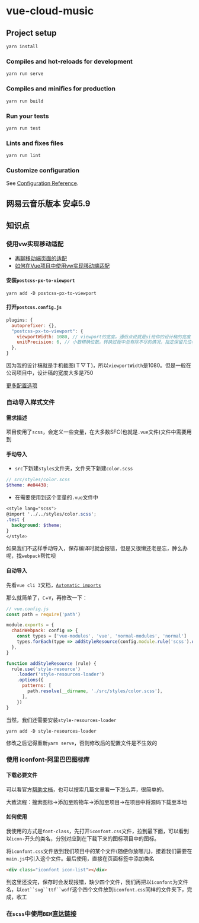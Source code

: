 # vue-cloud-music

## Project setup
```
yarn install
```

### Compiles and hot-reloads for development
```
yarn run serve
```

### Compiles and minifies for production
```
yarn run build
```

### Run your tests
```
yarn run test
```

### Lints and fixes files
```
yarn run lint
```

### Customize configuration
See [Configuration Reference](https://cli.vuejs.org/config/).

## 网易云音乐版本 安卓5.9

## 知识点

### 使用vw实现移动适配

- [再聊移动端页面的适配](https://www.w3cplus.com/css/vw-for-layout.html)
- [如何在Vue项目中使用vw实现移动端适配](https://www.w3cplus.com/mobile/vw-layout-in-vue.html)

#### 安装`postcss-px-to-viewport`
```shell
yarn add -D postcss-px-to-viewport
```

#### 打开`postcss.config.js`
```javascript
plugins: {
  autoprefixer: {},
  "postcss-px-to-viewport": {
    viewportWidth: 1080, // viewport的宽度。通俗点说就是ui给你的设计稿的宽度
    unitPrecision: 6, // 小数精确位数。转换过程中总有除不尽的情况，指定保留几位小数
  },
}
```
因为我的设计稿就是手机截图(Ｔ▽Ｔ)，所以`viewportWidth`是1080。但是一般在公司项目中，设计稿的宽度大多是750

[更多配置选项](https://github.com/evrone/postcss-px-to-viewport#usage)

### 自动导入样式文件

#### 需求描述

项目使用了`scss`，会定义一些变量，在大多数SFC(也就是`.vue`文件)文件中需要用到

#### 手动导入

- `src`下新建`styles`文件夹，文件夹下新建`color.scss`
```scss
// src/styles/color.scss
$theme: #e04438;
```

- 在需要使用到这个变量的`.vue`文件中
```scss
<style lang="scss">
@import '../../styles/color.scss';
.test {
  background: $theme;
}
</style>
```
如果我们不这样手动导入，保存编译时就会报错，但是又很懒还老是忘，肿么办呢，找`webpack`帮忙呗

#### 自动导入

先看`vue cli 3`文档，[`Automatic imports`](https://cli.vuejs.org/guide/css.html#automatic-imports)

那么就简单了，`C`+`V`，再修改一下：
```javascript
// vue.config.js
const path = require('path')

module.exports = {
  chainWebpack: config => {
    const types = ['vue-modules', 'vue', 'normal-modules', 'normal']
    types.forEach(type => addStyleResource(config.module.rule('scss').oneOf(type)))
  },
}

function addStyleResource (rule) {
  rule.use('style-resource')
    .loader('style-resources-loader')
    .options({
      patterns: [
        path.resolve(__dirname, './src/styles/color.scss'),
      ],
    })
}
```
当然，我们还需要安装`style-resources-loader`
```shell
yarn add -D style-resources-loader
```
修改之后记得重新`yarn serve`，否则修改后的配置文件是不生效的

### 使用 iconfont-阿里巴巴图标库

#### 下载必要文件

可以看官方[帮助文档](https://www.iconfont.cn/help/detail?spm=a313x.7781069.1998910419.d0091c141&helptype=code)，也可以搜索几篇文章看一下怎么弄，很简单的。

大致流程：搜索图标->添加至购物车->添加至项目->在项目中将源码下载至本地

#### 如何使用

我使用的方式是`font-class`，先打开`iconfont.css`文件，拉到最下面，可以看到以`icon-`开头的类名，分别对应到在下载下来的图标项目中的图标。

将`iconfont.css`文件放到我们项目中的某个文件(随便你放哪儿)，接着我们需要在`main.js`中引入这个文件。最后使用，直接在页面标签中添加类名
```html
<div class="iconfont icon-list"></div>
```
到这里还没完，保存时会发现报错，缺少四个文件，我们再把以`iconfont`为文件名，以`eot``svg``ttf``woff`这个四个文件放到`iconfont.css`同样的文件夹下，完成，收工

### 在`scss`中使用`BEM`[直达链接](https://github.com/andefine/knowledge-points/blob/master/css/use-BEM-in-scss.md)
